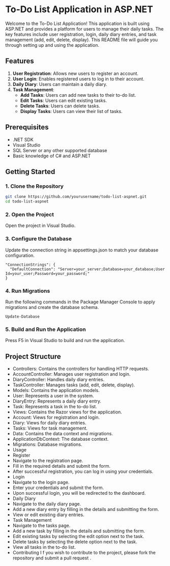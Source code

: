 # To-Do List Application in ASP.NET

Welcome to the To-Do List Application! This application is built using ASP.NET and provides a platform for users to manage their daily tasks. The key features include user registration, login, daily diary entries, and task management (add, edit, delete, display). This README file will guide you through setting up and using the application.

## Features

1. **User Registration**: Allows new users to register an account.
2. **User Login**: Enables registered users to log in to their account.
3. **Daily Diary**: Users can maintain a daily diary.
4. **Task Management**:
   - **Add Tasks**: Users can add new tasks to their to-do list.
   - **Edit Tasks**: Users can edit existing tasks.
   - **Delete Tasks**: Users can delete tasks.
   - **Display Tasks**: Users can view their list of tasks.

## Prerequisites

- .NET SDK
- Visual Studio
- SQL Server or any other supported database
- Basic knowledge of C# and ASP.NET

## Getting Started

### 1. Clone the Repository

```bash
git clone https://github.com/yourusername/todo-list-aspnet.git
cd todo-list-aspnet
```
### 2. Open the Project
Open the project in Visual Studio.

### 3. Configure the Database
Update the connection string in appsettings.json to match your database configuration.
```
"ConnectionStrings": {
  "DefaultConnection": "Server=your_server;Database=your_database;User Id=your_user;Password=your_password;"
}
```
### 4. Run Migrations
Run the following commands in the Package Manager Console to apply migrations and create the database schema.
```
Update-Database
```
### 5. Build and Run the Application
Press F5 in Visual Studio to build and run the application.

## Project Structure
- Controllers: Contains the controllers for handling HTTP requests.
- AccountController: Manages user registration and login.
- DiaryController: Handles daily diary entries.
- TaskController: Manages tasks (add, edit, delete, display).
- Models: Contains the application models.
- User: Represents a user in the system.
- DiaryEntry: Represents a daily diary entry.
- Task: Represents a task in the to-do list.
- Views: Contains the Razor views for the application.
- Account: Views for registration and login.
- Diary: Views for daily diary entries.
- Tasks: Views for task management.
- Data: Contains the data context and migrations.
- ApplicationDbContext: The database context.
- Migrations: Database migrations.
- Usage
- Register
- Navigate to the registration page.
- Fill in the required details and submit the form.
- After successful registration, you can log in using your credentials.
- Login
- Navigate to the login page.
- Enter your credentials and submit the form.
- Upon successful login, you will be redirected to the dashboard.
- Daily Diary
- Navigate to the daily diary page.
- Add a new diary entry by filling in the details and submitting the form.
- View or edit existing diary entries.
- Task Management
- Navigate to the tasks page.
- Add a new task by filling in the details and submitting the form.
- Edit existing tasks by selecting the edit option next to the task.
- Delete tasks by selecting the delete option next to the task.
- View all tasks in the to-do list.
- Contributing
I f you wish to contribute to the project, please fork the repository and submit a pull request  .
